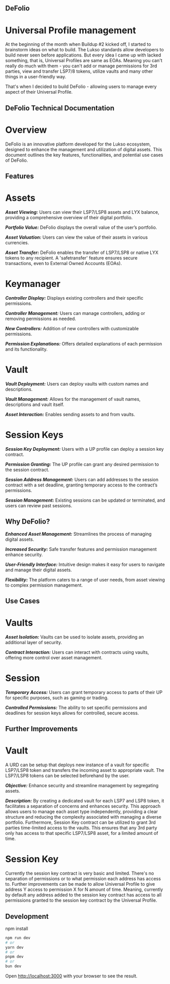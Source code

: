 ## DeFolio
# Universal Profile management

At the beginning of the month when Buildup #2 kicked off, I started to brainstorm ideas on what to build. The Lukso standards allow developers to build never seen before applications. But every idea I came up with lacked something, that is, Universal Profiles are same as EOAs. Meaning you can't really do much with them - you can't add or manage permissions for 3rd parties, view and transfer LSP7/8 tokens, utilize vaults and many other things in a user-friendly way.

That's when I decided to build DeFolio - allowing users to manage every aspect of their Universal Profile.

## DeFolio Technical Documentation

# Overview
DeFolio is an innovative platform developed for the Lukso ecosystem, designed to enhance the management and utilization of digital assets. This document outlines the key features, functionalities, and potential use cases of DeFolio.

## Features

# Assets

***Asset Viewing:*** Users can view their LSP7/LSP8 assets and LYX balance, providing a comprehensive overview of their digital portfolio.

***Portfolio Value:*** DeFolio displays the overall value of the user’s portfolio.

***Asset Valuation:*** Users can view the value of their assets in various currencies.

***Asset Transfer:*** DeFolio enables the transfer of LSP7/LSP8 or native LYX tokens to any recipient. A 'safetransfer' feature ensures secure transactions, even to External Owned Accounts (EOAs).

# Keymanager

***Controller Display:*** Displays existing controllers and their specific permissions.

***Controller Management:*** Users can manage controllers, adding or removing permissions as needed.

***New Controllers:*** Addition of new controllers with customizable permissions.

***Permission Explanations:*** Offers detailed explanations of each permission and its functionality.

# Vault

***Vault Deployment:*** Users can deploy vaults with custom names and descriptions.

***Vault Management:*** Allows for the management of vault names, descriptions and vault itself.

***Asset Interaction:*** Enables sending assets to and from vaults.

# Session Keys

***Session Key Deployment:*** Users with a UP profile can deploy a session key contract.

***Permission Granting:*** The UP profile can grant any desired permission to the session contract.

***Session Address Management:*** Users can add addresses to the session contract with a set deadline, granting temporary access to the contract’s permissions.

***Session Management:*** Existing sessions can be updated or terminated, and users can review past sessions.

## Why DeFolio?

***Enhanced Asset Management:*** Streamlines the process of managing digital assets.

***Increased Security:*** Safe transfer features and permission management enhance security.

***User-Friendly Interface:*** Intuitive design makes it easy for users to navigate and manage their digital assets.

***Flexibility:*** The platform caters to a range of user needs, from asset viewing to complex permission management.

## Use Cases

# Vaults

***Asset Isolation:*** Vaults can be used to isolate assets, providing an additional layer of security.

***Contract Interaction:*** Users can interact with contracts using vaults, offering more control over asset management.

# Session

***Temporary Access:*** Users can grant temporary access to parts of their UP for specific purposes, such as gaming or trading.

***Controlled Permissions:*** The ability to set specific permissions and deadlines for session keys allows for controlled, secure access.

## Further Improvements

# Vault

A URD can be setup that deploys new instance of a vault for specific LSP7/LSP8 token and transfers the incoming asset to appropriate vault. The LSP7/LSP8 tokens can be selected beforehand by the user.

***Objective:*** Enhance security and streamline management by segregating assets.

***Description:*** By creating a dedicated vault for each LSP7 and LSP8 token, it facilitates a separation of concerns and enhances security. This approach allows users to manage each asset type independently, providing a clear structure and reducing the complexity associated with managing a diverse portfolio. Furthermore, Session Key contract can be utilized to grant 3rd parties time-limited access to the vaults. This ensures that any 3rd party only has access to that specific LSP7/LSP8 asset, for a limited amount of time.

# Session Key

Currently the session key contract is very basic and limited. There's no separation of permissions or to what permission each address has access to. Further improvements can be made to allow Universal Profile to give address Y access to permission X for N amount of time. Meaning, currently by default any address added to the session key contract has access to all permissions granted to the session key contract by the Universal Profile.

## Development

npm install

```bash
npm run dev
# or
yarn dev
# or
pnpm dev
# or
bun dev
```

Open [http://localhost:3000](http://localhost:3000) with your browser to see the result.
